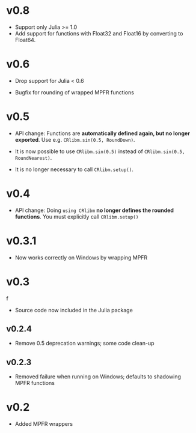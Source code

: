 
# v0.8

- Support only Julia >= 1.0
- Add support for functions with Float32 and Float16 by converting to Float64. 

# v0.6

- Drop support for Julia < 0.6

- Bugfix for rounding of wrapped MPFR functions


# v0.5

- API change: Functions are **automatically defined again, but no longer exported**.
Use e.g. `CRlibm.sin(0.5, RoundDown)`.

- It is now possible to use `CRlibm.sin(0.5)` instead of `CRlibm.sin(0.5, RoundNearest)`.

- It is no longer necessary to call `CRlibm.setup()`.


# v0.4

- API change: Doing `using CRlibm` **no longer defines the rounded functions**.
You must explicitly call `CRlibm.setup()`

# v0.3.1

- Now works correctly on Windows by wrapping MPFR

# v0.3
f
- Source code now included in the Julia package

## v0.2.4

- Remove 0.5 deprecation warnings; some code clean-up

## v0.2.3

- Removed failure when running on Windows; defaults to shadowing MPFR functions

# v0.2

- Added MPFR wrappers
